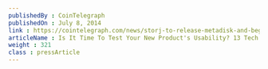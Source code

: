 ```yaml
---
publishedBy : CoinTelegraph
publishedOn : July 8, 2014
link : https://cointelegraph.com/news/storj-to-release-metadisk-and-begin-crowdsale
articleName : Is It Time To Test Your New Product's Usability? 13 Tech Experts Weigh In
weight : 321 
class : pressArticle
---
```

